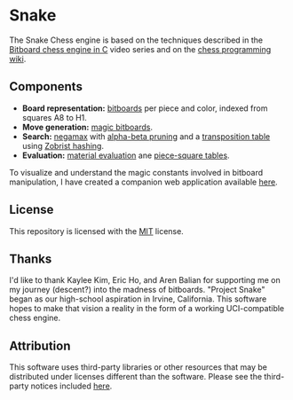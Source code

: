 <!-- Makefile -->
<!-- Copyright (c) 2024 Ishan Pranav -->
<!-- Licensed under the MIT license. -->

# Snake

The Snake Chess engine is based on the techniques described in the
[Bitboard chess engine in C](https://youtu.be/QUNP-UjujBM) video series and on
the [chess programming wiki](https://www.chessprogramming.org/).

## Components

- **Board representation:** [bitboards](https://en.wikipedia.org/wiki/Bitboard)
per piece and color, indexed from squares A8 to H1.
- **Move generation:** [magic bitboards](https://www.chessprogramming.org/Magic_Bitboards).
- **Search:** [negamax](https://en.wikipedia.org/wiki/Negamax) with
[alpha-beta pruning](https://en.wikipedia.org/wiki/Alpha%E2%80%93beta_pruning)
and a [transposition table](https://en.wikipedia.org/wiki/Transposition_table)
using [Zobrist hashing](https://en.wikipedia.org/wiki/Zobrist_hashing).
- **Evaluation:** [material evaluation](https://www.chessprogramming.org/Material)
ane [piece-square tables](https://www.chessprogramming.org/Piece-Square_Tables).

To visualize and understand the magic constants involved in bitboard
manipulation, I have created a companion web application available
[here](https://ishanpranav.github.io/snake-chess/).

## License

This repository is licensed with the [MIT](LICENSE.txt) license.

## Thanks

I'd like to thank Kaylee Kim, Eric Ho, and Aren Balian for supporting me on my
journey (descent?) into the madness of bitboards. "Project Snake" began as our
high-school aspiration in Irvine, California. This software hopes to make that
vision a reality in the form of a working UCI-compatible chess engine.

## Attribution

This software uses third-party libraries or other resources that may be
distributed under licenses different than the software. Please see the
third-party notices included [here](THIRD-PARTY-NOTICES.md).
